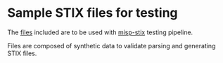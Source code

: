 # Sample STIX files for testing

The [files](./files) included are to be used with [misp-stix](https://github.com/MISP/misp-stix) testing pipeline.

Files are composed of synthetic data to validate parsing and generating STIX files.


